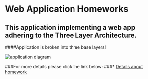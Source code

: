 # Web Application Homeworks 
## This application implementing a web app adhering to the Three Layer Architecture.

####Application is broken into three base layers!

![application diagram](https://aspblogs.blob.core.windows.net/media/fredriknormen/WindowsLiveWriter/UsingWebServicesina3tierarchitecture_134F6/3tier_2.jpg)

###For more details please click the link below:
###* [Details about homework](https://confluence.endava.com/display/DevDisc/Java+Development+Homeworks#expand-WebApp)